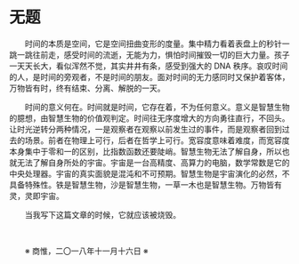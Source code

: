 # 无题

&emsp;&emsp;时间的本质是空间，它是空间扭曲变形的度量。集中精力看着表盘上的秒针一跳一跳往前走，感受时间的流逝，无能为力，惧怕时间摧毁一切的巨大力量。孩子一天天长大，看似浑然不觉，其实井井有条，感受到强大的 DNA 秩序。哀叹时间的人，是时间的旁观者，不是时间的朋友。面对时间的无力感同时又保护着客体，万物皆有时，终有结束、分离、解脱的一天。

&emsp;&emsp;时间的意义何在。时间就是时间，它存在着，不为任何意义。意义是智慧生物的臆想，由智慧生物的价值观判定。时间往无序度增大的方向勇往直行，不回头。让时光逆转分两种情况，一是观察者在观察以前发生过的事件，而是观察者回到过去的场景。前者在物理上可行，后者在哲学上可行。宽容度意味着难度，而宽容度本身集中于零和一的区别，比指数函数还要陡峭。智慧生物无法了解自身，所以也就无法了解自身所处的宇宙。宇宙是一台高精度、高算力的电脑，数学常数是它的中央处理器。宇宙的真实面貌是混沌和不可预期。智慧生物是宇宙演化的必然，不具备特殊性。铁是智慧生物，沙是智慧生物，一草一木也是智慧生物。万物皆有灵，灵即宇宙。

&emsp;&emsp;当我写下这篇文章的时候，它就应该被烧毁。

&emsp;&emsp;

&emsp;&emsp;※ 商惟，二〇一八年十一月十六日 ※